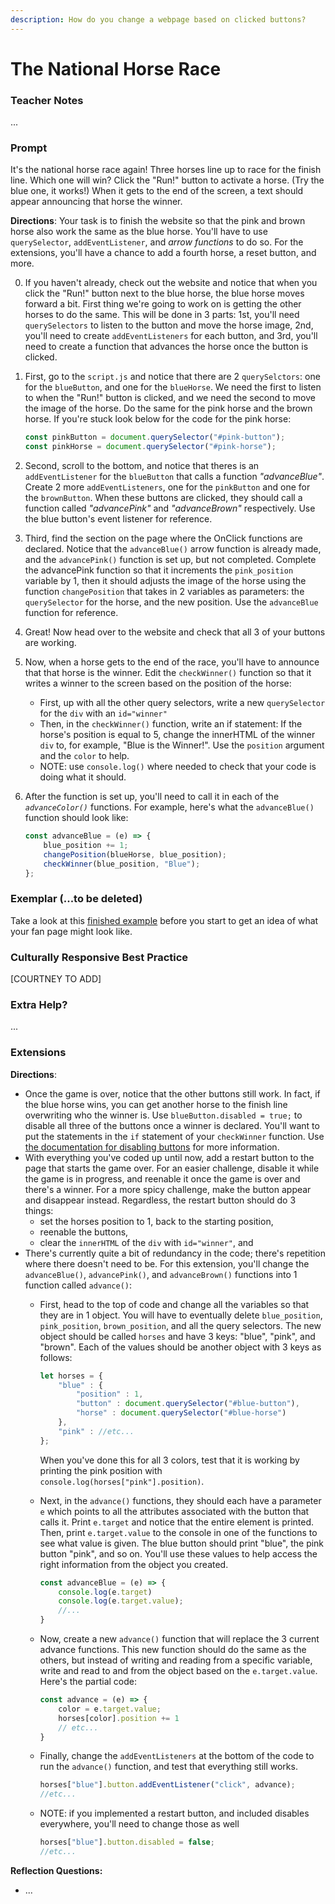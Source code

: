 ```yaml
---
description: How do you change a webpage based on clicked buttons?
---
```


# The National Horse Race

### Teacher Notes

...

### Prompt

It's the national horse race again! Three horses line up to race for the finish line. Which one will win? Click the "Run!" button to activate a horse. (Try the blue one, it works!) When it gets to the end of the screen, a text should appear announcing that horse the winner. 

**Directions**: Your task is to finish the website so that the pink and brown horse also work the same as the blue horse. You'll have to use `querySelector`, `addEventListener`, and _arrow functions_ to do so. For the extensions, you'll have a chance to add a fourth horse, a reset button, and more.

0. If you haven't already, check out the website and notice that when you click the "Run!" button next to the blue horse, the blue horse moves forward a bit. First thing we're going to work on is getting the other horses to do the same. This will be done in 3 parts: 1st, you'll need `querySelectors` to listen to the button and move the horse image, 2nd, you'll need to create `addEventListeners` for each button, and 3rd, you'll need to create a function that advances the horse once the button is clicked. 

1. First, go to the `script.js` and notice that there are 2 `querySelctors`: one for the `blueButton`, and one for the `blueHorse`. We need the first to listen to when the "Run!" button is clicked, and we need the second to move the image of the horse. Do the same for the pink horse and the brown horse. If you're stuck look below for the code for the pink horse:
    ```js
    const pinkButton = document.querySelector("#pink-button");
    const pinkHorse = document.querySelector("#pink-horse");
    ```

2. Second, scroll to the bottom, and notice that theres is an `addEventListener` for the `blueButton` that calls a function _"advanceBlue"_. Create 2 more `addEventListeners`, one for the `pinkButton` and one for the `brownButton`. When these buttons are clicked, they should call a function called _"advancePink"_ and _"advanceBrown"_ respectively. Use the blue button's event listener for reference.

3. Third, find the section on the page where the OnClick functions are declared. Notice that the `advanceBlue()` arrow function is already made, and the `advancePink()` function is set up, but not completed. Complete the advancePink function so that it increments the `pink_position` variable by 1, then it should adjusts the image of the horse using the function `changePosition` that takes in 2 variables as parameters: the `querySelector` for the horse, and the new position. Use the `advanceBlue` function for reference.

4. Great! Now head over to the website and check that all 3 of your buttons are working.

5. Now, when a horse gets to the end of the race, you'll have to announce that that horse is the winner. Edit the `checkWinner()` function so that it writes a winner to the screen based on the position of the horse:
    - First, up with all the other query selectors, write a new `querySelector` for the `div` with an `id="winner"`
    - Then, in the `checkWinner()` function, write an if statement: If the horse's position is equal to 5, change the innerHTML of the winner `div` to, for example, "Blue is the Winner!". Use the `position` argument and the `color` to help.
    - NOTE: use `console.log()` where needed to check that your code is doing what it should.

6. After the function is set up, you'll need to call it in each of the _`advanceColor()`_ functions. For example, here's what the `advanceBlue()` function should look like:
    ```js
    const advanceBlue = (e) => {
        blue_position += 1;
        changePosition(blueHorse, blue_position);
        checkWinner(blue_position, "Blue");
    };
    ```

### Exemplar (...to be deleted)

Take a look at this [finished example](./U2LAB2-Exemplar/index.html) before you start to get an idea of what your fan page might look like.

### Culturally Responsive Best Practice

[COURTNEY TO ADD]

### Extra Help?

...

### Extensions

**Directions**:

- Once the game is over, notice that the other buttons still work. In fact, if the blue horse wins, you can get another horse to the finish line overwriting who the winner is. Use `blueButton.disabled = true;` to disable all three of the buttons once a winner is declared. You'll want to put the statements in the `if` statement of your `checkWinner` function. Use [the documentation for disabling buttons](https://www.w3schools.com/jsref/prop_pushbutton_disabled.asp) for more information. 
- With everything you've coded up until now, add a restart button to the page that starts the game over. For an easier challenge, disable it while the game is in progress, and reenable it once the game is over and there's a winner. For a more spicy challenge, make the button appear and disappear instead. Regardless, the restart button should do 3 things:
    - set the horses position to 1, back to the starting position,
    - reenable the buttons,
    - clear the `innerHTML` of the `div` with `id="winner"`, and
- There's currently quite a bit of redundancy in the code; there's repetition where there doesn't need to be. For this extension, you'll change the `advanceBlue()`, `advancePink()`, and `advanceBrown()` functions into 1 function called `advance()`:
    - First, head to the top of code and change all the variables so that they are in 1 object. You will have to eventually delete `blue_position`, `pink_position`, `brown_position`, and all the query selectors. The new object should be called `horses` and have 3 keys: "blue", "pink", and "brown". Each of the values should be another object with 3 keys as follows:
        ```js
        let horses = {
            "blue" : {
                "position" : 1,
                "button" : document.querySelector("#blue-button"),
                "horse" : document.querySelector("#blue-horse")
            },
            "pink" : //etc...
        };
        ```
        When you've done this for all 3 colors, test that it is working by printing the pink position with `console.log(horses["pink"].position)`.

    - Next, in the `advance()` functions, they should each have a parameter `e` which points to all the attributes associated with the button that calls it. Print `e.target` and notice that the entire element is printed. Then, print `e.target.value` to the console in one of the functions to see what value is given. The blue button should print "blue", the pink button "pink", and so on. You'll use these values to help access the right information from the object you created.
        ```js
        const advanceBlue = (e) => {
            console.log(e.target)
            console.log(e.target.value);
            //...
        }
        ```
    - Now, create a new `advance()` function that will replace the 3 current advance functions. This new function should do the same as the others, but instead of writing and reading from a specific variable, write and read to and from the object based on the `e.target.value`. Here's the partial code:
        ```js
        const advance = (e) => {
            color = e.target.value;
            horses[color].position += 1
            // etc...
        }
        ```
    - Finally, change the `addEventListeners` at the bottom of the code to run the `advance()` function, and test that everything still works.
        ```js
        horses["blue"].button.addEventListener("click", advance);
        //etc...
        ```
    - NOTE: if you implemented a restart button, and included disables everywhere, you'll need to change those as well
        ```js
        horses["blue"].button.disabled = false;
        //etc...
        ```

**Reflection Questions:**

- ...
